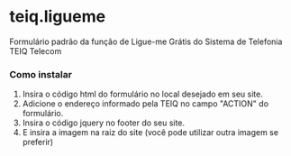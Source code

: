 # teiq.ligueme
Formulário padrão da função de Ligue-me Grátis do Sistema de Telefonia TEIQ Telecom

### Como instalar
1. Insira o código html do formulário no local desejado em seu site.
2. Adicione o endereço informado pela TEIQ no campo "ACTION" do formulário.
3. Insira o código jquery no footer do seu site.
4. E insira a imagem na raiz do site (você pode utilizar outra imagem se preferir)
